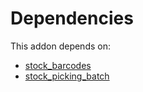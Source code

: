 # Dependencies

This addon depends on:

- [stock_barcodes](../../../../odoo-bringout-oca-stock-logistics-barcode-stock_barcodes)
- [stock_picking_batch](../../../../../oca-ocb-warehouse/odoo-bringout-oca-ocb-stock_picking_batch)
